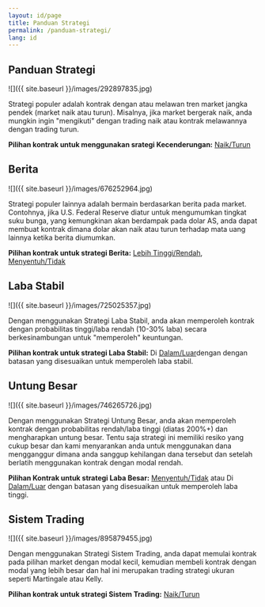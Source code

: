 ```yaml
---
layout: id/page
title: Panduan Strategi
permalink: /panduan-strategi/
lang: id
---
```


<h2>Panduan Strategi</h2>

![]({{ site.baseurl }}/images/292897835.jpg)

Strategi populer adalah kontrak dengan atau melawan tren market jangka pendek (market naik atau turun). Misalnya, jika market bergerak naik, anda mungkin ingin "mengikuti" dengan trading naik atau kontrak melawannya dengan trading turun.

**Pilihan kontrak untuk menggunakan srategi Kecenderungan:** [Naik/Turun](https://www.binary.com/d/trade.cgi?l=ID&form_name=variablereturn)

## Berita

![]({{ site.baseurl }}/images/676252964.jpg)

Strategi populer lainnya adalah bermain berdasarkan berita pada market. Contohnya, jika U.S. Federal Reserve diatur untuk mengumumkan tingkat suku bunga, yang kemungkinan akan berdampak pada dolar AS, anda dapat membuat kontrak dimana dolar akan naik atau turun terhadap mata uang lainnya ketika berita diumumkan.

**Pilihan kontrak untuk strategi Berita:** [Lebih Tinggi/Rendah](https://www.binary.com/d/trade.cgi?l=ID&form_name=higherlower), [Menyentuh/Tidak](https://www.binary.com/d/trade.cgi?l=ID&form_name=touchnotouch)

## Laba Stabil

![]({{ site.baseurl }}/images/725025357.jpg)

Dengan menggunakan Strategi Laba Stabil, anda akan memperoleh kontrak dengan probabilitas tinggi/laba rendah (10-30% laba) secara berkesinambungan untuk "memperoleh" keuntungan.

**Pilihan kontrak untuk strategi Laba Stabil:** Di [Dalam/Luar](https://www.binary.com/d/trade.cgi?l=ID&form_name=staysinout)dengan dengan batasan yang disesuaikan untuk memperoleh laba stabil.

## Untung Besar

![]({{ site.baseurl }}/images/746265726.jpg)

Dengan menggunakan Strategi Untung Besar, anda akan memperoleh kontrak dengan probabilitas rendah/laba tinggi (diatas 200%+) dan mengharapkan untung besar. Tentu saja strategi ini memiliki resiko yang cukup besar dan kami menyarankan anda untuk menggunakan dana mengganggur dimana anda sanggup kehilangan dana tersebut dan setelah berlatih menggunakan kontrak dengan modal rendah.

**Pilihan Kontrak untuk strategi Laba Besar:** [Menyentuh/Tidak](https://www.binary.com/d/trade.cgi?l=ID&form_name=touchnotouch) atau Di [Dalam/Luar](https://www.binary.com/d/trade.cgi?l=ID&form_name=staysinout) dengan batasan yang disesuaikan untuk memperoleh laba tinggi.

## Sistem Trading

![]({{ site.baseurl }}/images/895879455.jpg)

Dengan menggunakan Strategi Sistem Trading, anda dapat memulai kontrak pada pilihan market dengan modal kecil, kemudian membeli kontrak dengan modal yang lebih besar dan hal ini merupakan trading strategi ukuran seperti Martingale atau Kelly.

**Pilihan kontrak untuk strategi Sistem Trading:** [Naik/Turun](https://www.binary.com/d/trade.cgi?l=ID&form_name=variablereturn)
